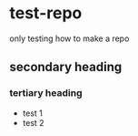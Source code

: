 test-repo
=========

only testing how to make a repo
## secondary heading
### tertiary heading
* test 1
* test 2
